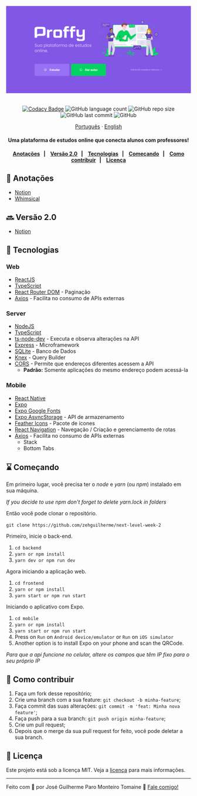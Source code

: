 <div align="center">
  <img src="wallpapers/wallpaper-landing-page.PNG" alt="Proffy">
</div>

<br>

<div align="center">

[![Codacy Badge](https://app.codacy.com/project/badge/Grade/ef1b7b4a1b1e46689dfcba30fcd7385d)](https://www.codacy.com/manual/zehguilherme/next-level-week-2?utm_source=github.com&amp;utm_medium=referral&amp;utm_content=zehguilherme/next-level-week-2&amp;utm_campaign=Badge_Grade)
![GitHub language count](https://img.shields.io/github/languages/count/zehguilherme/next-level-week-2?style=flat-square)
![GitHub repo size](https://img.shields.io/github/repo-size/zehguilherme/next-level-week-2)
![GitHub last commit](https://img.shields.io/github/last-commit/zehguilherme/next-level-week-2)
![GitHub](https://img.shields.io/github/license/zehguilherme/next-level-week-2?style=flat-square)

</div>

<div align="center">
  <a href="README.md">Português</a>
  ·
  <a href="README-en.md">English</a>
</div>

<h4 align="center">
    Uma plataforma de estudos online que conecta alunos com professores!
<h4>

<p align="center">
    <a href="#-anotações">Anotações</a>&nbsp;&nbsp;&nbsp;|&nbsp;&nbsp;&nbsp;
    <a href="#-versão-2.0">Versão 2.0</a>&nbsp;&nbsp;&nbsp;|&nbsp;&nbsp;&nbsp;
    <a href="#-tecnologias">Tecnologias</a>&nbsp;&nbsp;&nbsp;|&nbsp;&nbsp;&nbsp;
    <a href="#-começando">Começando</a>&nbsp;&nbsp;&nbsp;|&nbsp;&nbsp;&nbsp;
    <a href="#-como-contribuir">Como contribuir</a>&nbsp;&nbsp;&nbsp;|&nbsp;&nbsp;&nbsp;
    <a href="#-licença">Licença</a>
</p>

## 📑 Anotações

- [Notion](https://www.notion.so/zehguilherme/Next-Level-Week-2-fe323580c8804c98a874114fb3f3eeaa)
- [Whimsical](https://whimsical.com/G1Kf6yE5pWbPbxvdowmgZv@LUSUr8hW5owjZywGDt)

## 🔜 Versão 2.0

- [Notion](https://www.notion.so/Vers-o-2-0-Proffy-eefca1b981694cd0a895613bc6235970)

## 🚀 Tecnologias

### Web

- [ReactJS](https://pt-br.reactjs.org/)
- [TypeScript](https://www.typescriptlang.org/)
- [React Router DOM](https://reactrouter.com/web/guides/quick-start) - Paginação
- [Axios](https://github.com/axios/axios) - Facilita no consumo de APIs externas

### Server

- [NodeJS](https://nodejs.org/pt-br/)
- [TypeScript](https://www.typescriptlang.org/)
- [ts-node-dev](https://www.npmjs.com/package/ts-node-dev) - Executa e observa alterações na API
- [Express](https://expressjs.com/) - Microframework
- [SQLite](https://www.sqlite.org/index.html) - Banco de Dados
- [Knex](http://knexjs.org/) - Query Builder
- [CORS](https://developer.mozilla.org/pt-BR/docs/Web/HTTP/Controle_Acesso_CORS) - Permite que endereços diferentes acessem a API
  - **Padrão:** Somente aplicações do mesmo endereço podem acessá-la

### Mobile

- [React Native](https://reactnative.dev/)
- [Expo](https://expo.io/)
- [Expo Google Fonts](https://github.com/expo/google-fonts)
- [Expo AsyncStorage](https://docs.expo.io/versions/latest/sdk/async-storage/) - API de armazenamento
- [Feather Icons](https://feathericons.com/) - Pacote de ícones
- [React Navigation](https://reactnavigation.org/) - Navegação / Criação e gerenciamento de rotas
- [Axios](https://github.com/axios/axios) - Facilita no consumo de APIs externas
  - Stack
  - Bottom Tabs

## ⌛ Começando

Em primeiro lugar, você precisa ter o *node* e *yarn* (ou *npm*) instalado em sua máquina.

*If you decide to use npm don't forget to delete yarn.lock in folders*

Então você pode clonar o repositório.

`git clone https://github.com/zehguilherme/next-level-week-2`

Primeiro, inicie o back-end.

1. `cd backend`
2. `yarn or npm install`
3. `yarn dev or npm run dev`

Agora iniciando a aplicação web.

1. `cd frontend`
2. `yarn or npm install`
3. `yarn start or npm run start`

Iniciando o aplicativo com Expo.

1. `cd mobile`
2. `yarn or npm install`
3. `yarn start or npm run start`
4. Press on `Run` on `Android device/emulator` or `Run` on `iOS simulator`
5. Another option is to install Expo on your phone and scan the QRCode.

*Para que a api funcione no celular, altere os campos que têm IP fixo para o seu próprio IP*

## 🤔 Como contribuir

1. Faça um fork desse repositório;
2. Crie uma branch com a sua feature: `git checkout -b minha-feature`;
3. Faça commit das suas alterações: `git commit -m 'feat: Minha nova feature'`;
4. Faça push para a sua branch: `git push origin minha-feature`;
5. Crie um pull request;
6. Depois que o merge da sua pull request for feito, você pode deletar a sua branch.

## 📝 Licença

Este projeto está sob a licença MIT. Veja a [licença](LICENSE) para mais informações.

---

Feito com 💟 por José Guilherme Paro Monteiro Tomaine 👋 [Fale comigo!](https://www.linkedin.com/in/jos%C3%A9-guilherme-paro-monteiro-tomaine/)
